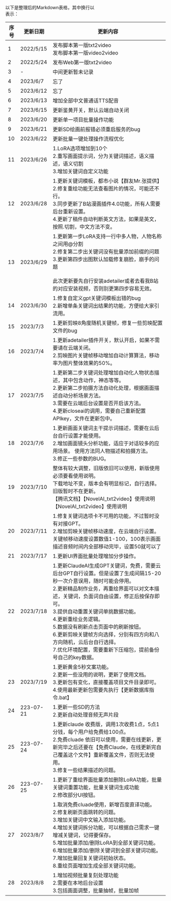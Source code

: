 以下是整理后的Markdown表格，其中换行以<br>表示：

| 序号 | 更新日期     | 更新内容                                                                                                      |
|------|--------------|---------------------------------------------------------------------------------------------------------------|
| 1    | 2022/5/15    | 发布脚本第一版txt2video<br>发布脚本第一版video2video                                                       |
| 2    | 2022/5/24    | 发布Web第一版txt2video                                                                                       |
| 3    | -            | 中间更新暂未记录                                                                                              |
| 4    | 2023/6/7     | 忘了                                                                                                          |
| 5    | 2023/6/12    | 忘了                                                                                                          |
| 6    | 2023/6/13    | 增加全部中文普通话TTS配音                                                                                     |
| 7    | 2023/6/15    | 更新鉴黄开关，默认云端自动关闭                                                                               |
| 8    | 2023/6/20    | 更新单一项目批量操作功能                                                                                     |
| 9    | 2023/6/21    | 更新SD绘画前报错必须重启服务的bug                                                                             |
| 10   | 2023/6/22    | 更新批量一键处理操作流程优化                                                                                   |
| 11   | 2023/6/26    | 1.LoRA选项增加到10个<br>2.重写画面提示词，分为关键词描述，语义描述，语义切割<br>3.增加关键词自定义功能       |
| 12   | 2023/6/28    | 1.更新关键词模板，都市小说【群友Mr.张提供】<br>2.修复重绘功能无法查看图片的情况，可能还不行。<br>3.同步更新了B站漫画插件4.0功能，所有人需要后台重新设置。<br>4.更新了稿件自动判断英文方法，如果是英文，按照.切割，中文方法不变。 |
| 13   | 2023/6/29    | 1.更新第一步LoRA支持一行中多人物，人物名称之间用@分割<br>2.修复第二步出关键词没有批量添加前缀的问题<br>3.更新第四步出图默认加载修复崩脸，崩手的问题<br><br>此次更新要先自行安装adetailer或者去看我B站的对应安装视频，否则别更第四步容易无效。 |
| 14   | 2023/6/30    | 1.修复自定义gpt关键词模板出错的bug<br>2.新增单条关键词出结果的功能，方便给大家引流用。                     |
| 15   | 2023/7/3     | 1.更新剪映8角度随机关键帧，修复一些剪映配置文件的bug                                                         |
| 16   | 2023/7/4     | 1.更新adetailer插件开关，默认开启，如果不需要请在云端关闭。<br>2.剪映图片关键帧移动增加自动计算算法，移动率为图片整体效果的50%。 |
| 17   | 2023/7/5     | 1.更新第二步关键词处理增加自动化人物状态描述，其中包含动作，神态等等。<br>2.更新第二步拍摄方法自动化处理，根据画面描述自动分析场景方法。<br>3.需要在云端后台设置是否开启该方法。<br>4.更新closeai的调用，需要自己重新配置APIkey，文件在更新包中。 |
| 18   | 2023/7/6     | 1.更新画面关键词主干提示词描述，需要在云后台自行设置才能使用。<br>2.增加画面镜头分析功能，适应于对话较多的应用场景。 使用方法同人物描述和拍摄方法。<br>3.修正一些参数的BUG。 |
| 19   | 2023/7/10    | 整体有较大调整，旧版依旧可以使用，新版使用必须要看使用说明。<br>下载地址不变，版本会有明显标记，自行选择。<br>旧版暂时不在更新。<br>【腾讯文档】【NovelAI_txt2video】使用说明<br>【NovelAI_txt2video】使用说明 |
| 20   | 2023/7/11    | 1.修复关键词选项卡不可用的功能，不过暂时没有对接GPT。<br>2.增加剪映关键帧移动速度，在云端自行设置。<br>关键帧移动速度设置数值1-100，100表示画面描述音频时间内全部移动完毕，设置50就可以了 |
| 21   | 2023/7/17    | 1.更新UI界面批量处理增加分步操作。                                                                            |
| 22   | 2023/7/18    | 1.更新ClaudeAI生成GPT关键词，免费，需要云后台GPT自行设置。但是设置了生成间隔15-20秒一次介意误用，随时可能会停用。<br>2.更新精品制作业务，再重绘界面可以对文本描述，关键词，负面词自由设置，修正后按保存即可。<br>3.提供自动重置关键词单挑数据功能。<br>4.更新重绘业务逻辑。<br>5.数据没有刷新点击页面中的刷新按钮。<br>6.更新剪映关键帧方向选择，分别有四方向和八方向随机，云后台自行选择。<br>7.优化环境配置，需要重新下压缩包，提前备份号自己的key数据。 |
| 23   | 2023/7/19    | 1.更新黄金5秒文案功能。<br>2.更新一些没用的说明，更新了使用文档。<br>3.更新包有变化，直接覆盖项目文件目录即可。<br>4.使用最新更新包需要先执行【更新数据库指令.bat】 |
| 24   | 223-07-21    | 1.更新一些SD的方法<br>2.更新自动处理音频无声片段                                                           |
| 25   | 223-07-24    | 1.更新claude 收费版，调用1次收费1点，5点1分钱，每个用户给免费给100点。<br>2.免费cluade 依旧可以使用，需要在线更新，更新完毕之后还要在【免费Claude，在线更新完自己覆盖这个文件】重新覆盖文件，否则无法使用。<br>3.修复一些结果描述的问题。 |
| 26   | 223-07-25    | 1.更新了重绘界面批量添加删除LoRA功能，批量关键词重置功能，批量关键词生成功能<br>2.修改部分UI按钮。                |
| 27   | 2023/8/7     | 1.取消免费cluade使用，新增百度直译功能。<br>2.修复刷新页面跳转的问题。<br>3.增加关键词中文输入添加功能。<br>4.增加关键词拆分功能，可以根据自己需求一键增减关键词，记得要保存。<br>5.增加批量添加/删除LoRA到全部关键词功能。<br>6.增加批量添加/删除关键词到全部关键词功能。<br>7.增加批量回复关键词初始状态。<br>8.重绘页面增加生成全部关键词功能。 |
| 28   | 2023/8/8     | 1.增加视频批量复刻处理功能<br>2.需要在本地后台设置<br>3.包括画面调整，批量抽帧，批量加帧                    |